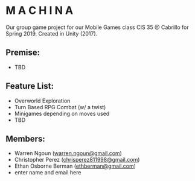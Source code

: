 # M A C H I N A
Our group game project for our Mobile Games class CIS 35 @ Cabrillo for Spring 2019. Created in Unity (2017).

## Premise:

- TBD

## Feature List:

- Overworld Exploration
- Turn Based RPG Combat (w/ a twist)
- Minigames depending on moves used
- TBD

## Members:

- Warren Ngoun (warren.ngoun@gmail.com)
- Christopher Perez (chrisperez811998@gmail.com)
- Ethan Osborne Berman (ethberman@gmail.com)
- enter name and email here
